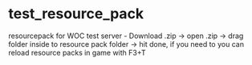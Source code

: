 # test_resource_pack
 resourcepack for WOC test server - Download .zip -> open .zip -> drag folder inside to resource pack folder -> hit done, if you need to you can reload resource packs in game with F3+T
